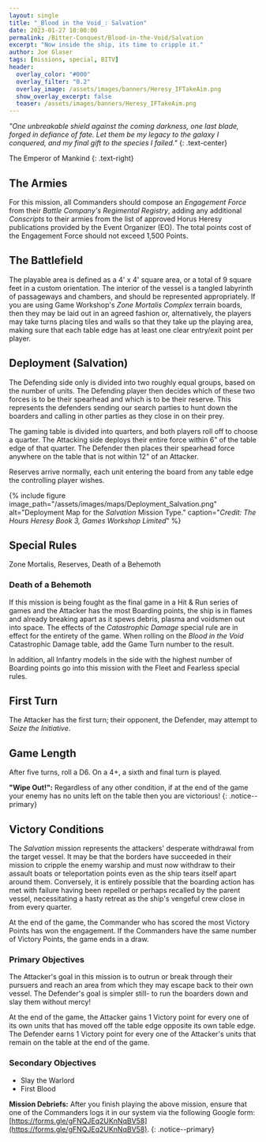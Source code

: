 ```yaml
---
layout: single
title: "_Blood in the Void_: Salvation"
date: 2023-01-27 10:00:00
permalink: /Bitter-Conquest/Blood-in-the-Void/Salvation
excerpt: "Now inside the ship, its time to cripple it."
author: Joe Glaser
tags: [missions, special, BITV]
header:
  overlay_color: "#000"
  overlay_filter: "0.2"
  overlay_image: /assets/images/banners/Heresy_IFTakeAim.png
  show_overlay_excerpt: false
  teaser: /assets/images/banners/Heresy_IFTakeAim.png
---
```


*"One unbreakable shield against the coming darkness, one last blade, forged in defiance of fate. Let them be my legacy to the galaxy I conquered, and my final gift to the species I failed."*
{: .text-center}

The Emperor of Mankind
{: .text-right}

## The Armies

For this mission, all Commanders should compose an *Engagement Force* from their *Battle Company's Regimental Registry*, adding any additional *Conscripts* to their armies from the list of approved Horus Heresy publications provided by the Event Organizer (EO). The total points cost of the Engagement Force should not exceed 1,500 Points.

## The Battlefield

The playable area is defined as a 4' x 4' square area, or a total of 9 square feet in a custom orientation. The interior of the vessel is a tangled labyrinth of passageways and chambers, and should be represented appropriately. If you are using Game Workshop's _Zone Mortalis Complex_ terrain boards, then they may be laid out in an agreed fashion or, alternatively, the players may take turns placing tiles and walls so that they take up the playing area, making sure that each table edge has at least one clear entry/exit point per player.

## Deployment (Salvation)

The Defending side only is divided into two roughly equal groups, based on the number of units. The Defending player then decides which of these two forces is to be their spearhead and which is to be their reserve. This represents the defenders sending our search parties to hunt down the boarders and calling in other parties as they close in on their prey.

The gaming table is divided into quarters, and both players roll off to choose a quarter. The Attacking side deploys their entire force within 6" of the table edge of that quarter. The Defender then places their spearhead force anywhere on the table that is not within 12" of an Attacker. 

Reserves arrive normally, each unit entering the board from any table edge the controlling player wishes.

{% include figure image_path="/assets/images/maps/Deployment_Salvation.png" alt="Deployment Map for the _Salvation_ Mission Type." caption="*Credit: The Hours Heresy Book 3, Games Workshop Limited*" %}

## Special Rules

Zone Mortalis, Reserves, Death of a Behemoth

### Death of a Behemoth
If this mission is being fought as the final game in a Hit & Run series of games and the Attacker has the most Boarding points, the ship is in flames and already breaking apart as it spews debris, plasma and voidsmen out into space. The effects of the _Catastrophic Damage_ special rule are in effect for the entirety of the game. When rolling on the _Blood in the Void_ Catastrophic Damage table, add the Game Turn number to the result.

In addition, all Infantry models in the side with the highest number of Boarding points go into this mission with the Fleet and Fearless special rules.

## First Turn

The Attacker has the first turn; their opponent, the Defender, may attempt to *Seize the Initiative*.

## Game Length

After five turns, roll a D6. On a 4+, a sixth and final turn is played.

**"Wipe Out!":** Regardless of any other condition, if at the end of the game your enemy has no units left on the table then you are victorious!
{: .notice--primary}

## Victory Conditions

The _Salvation_ mission represents the attackers' desperate withdrawal from the target vessel. It may be that the borders have succeeded in their mission to cripple the enemy warship and must now withdraw to their assault boats or teleportation points even as the ship tears itself apart around them. Conversely, it is entirely possible that the boarding action has met with failure having been repelled or perhaps recalled by the parent vessel, necessitating a hasty retreat as the ship's vengeful crew close in from every quarter. 

At the end of the game, the Commander who has scored the most Victory Points has won the engagement. If the Commanders have the same number of Victory Points, the game ends in a draw.

### Primary Objectives

The Attacker's goal in this mission is to outrun or break through their pursuers and reach an area from which they may escape back to their own vessel. The Defender's goal is simpler still- to run the boarders down and slay them without mercy!

At the end of the game, the Attacker gains 1 Victory point for every one of its own units that has moved off the table edge opposite its own table edge. The Defender earns 1 Victory point for every one of the Attacker's units that remain on the table at the end of the game. 

### Secondary Objectives

- Slay the Warlord
- First Blood

**Mission Debriefs:** After you finish playing the above mission, ensure that one of the Commanders logs it in our system via the following Google form: [https://forms.gle/gFNQJEq2UKnNqBV58](https://forms.gle/gFNQJEq2UKnNqBV58).
{: .notice--primary}

